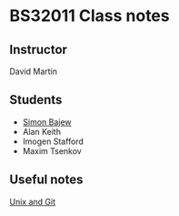 # BS32011 Class notes

## Instructor

David Martin

## Students

* [Simon Bajew](SimonB.md)
* Alan Keith
* Imogen Stafford
* Maxim Tsenkov

## Useful notes

[Unix and Git](shell_and_git.md)